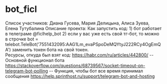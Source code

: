 # bot_ficl
Список участников: Диана Гусева, Мария Делицына, Алиса Зуева, Елена Тутубалина
Описание проекта:
Как запустить код: 1) бот работает в телеграме @ficlhelp_bot
2) если у вас уже есть свой тг-бот, то можно в строчке bot = telebot.TeleBot('7551432095:AAG1Lm_evaPSpoDeMQYtyJ222RCy4OgEmQA') заменить токен бота на свой токен.  
Ресурсы, откуда был взят код:
https://habr.com/ru/articles/442800/ -- Основной функционал бота
https://stackoverflow.com/questions/68739567/socket-timeout-on-telegram-bot-polling -- Функция, чтобы бот все время принимал сообщения
https://help.sprinthost.ru/support/telegram-bot-and-hosting
